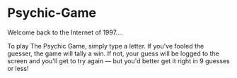 # Psychic-Game
Welcome back to the Internet of 1997....

To play The Psychic Game, simply type a letter. If you've fooled the guesser, the game will tally a win. If not, your guess will be logged to the screen and you'll get to try again — but you'd better get it right in 9 guesses or less!

